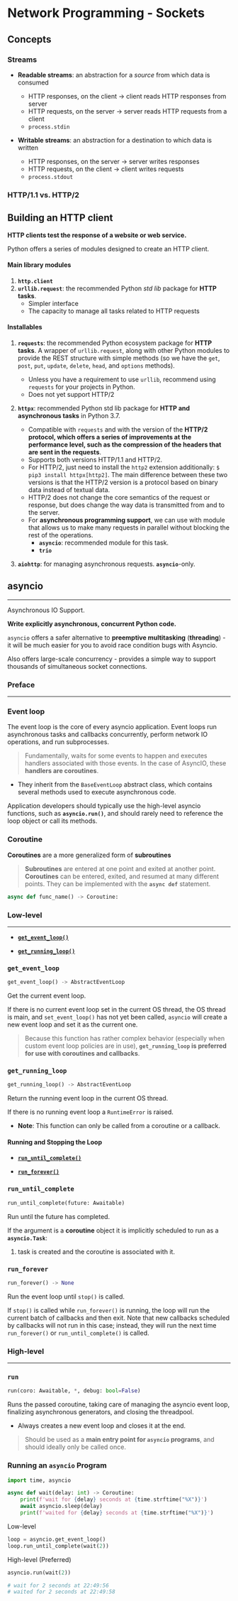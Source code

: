 # Network Programming - Sockets

## Concepts

### Streams

* **Readable streams**: an abstraction for a *source* from which data is consumed
  * HTTP responses, on the client -> client reads HTTP responses from server
  * HTTP  requests,  on the server -> server reads HTTP requests from a client
  * `process.stdin`

* **Writable streams**: an abstraction for a destination to which data is written
  * HTTP responses, on the server -> server writes responses
  * HTTP requests, on the client  -> client writes requests
  * `process.stdout`

### HTTP/1.1 vs. HTTP/2

## Building an HTTP client

**HTTP clients test the response of a website or web service.**

Python offers a series of modules designed to create an HTTP client.

#### Main library modules

  1. **`http.client`**
  2. **`urllib.request`**: the recommended Python *std lib* package for **HTTP tasks**.
      * Simpler interface
      * The capacity to manage all tasks related to HTTP requests

#### Installables

1. **`requests`**: the recommended Python ecosystem package for **HTTP tasks**.
A wrapper of `urllib.request`, along with other Python modules to provide the REST structure with simple methods (so we have the `get`, `post`, `put`, `update`, `delete`, `head`, and `options` methods).
     * Unless you have a requirement to use `urllib`, recommend using `requests` for your projects in Python.
     * Does not yet support HTTP/2

1. **`httpx`**: recommended Python std lib package for **HTTP and asynchronous tasks** in Python 3.7.

    * Compatible with `requests` and with the version of the **HTTP/2 protocol, which offers a series of improvements at the performance level, such as the compression of the headers that are sent in the requests**.
    * Supports both versions HTTP/1.1 and HTTP/2.
    * For HTTP/2, just need to install the `http2` extension additionally: `$ pip3 install httpx[http2]`. The main difference between these two versions is that the HTTP/2 version is a protocol based on binary data instead of textual data.
    * HTTP/2 does not change the core semantics of the request or response, but does change the way data is transmitted from and to the server.
    * For **asynchronous programming support**, we can use with module that allows us to make many requests in parallel without blocking the rest of the operations.
      * **`asyncio`**: recommended module for this task.
      * **`trio`**
1. **`aiohttp`**: for managing asynchronous requests. **`asyncio`**-only.

## asyncio

---
Asynchronous IO Support.

**Write explicitly asynchronous, concurrent Python code.**

 `asyncio` offers a safer alternative to **preemptive multitasking** (**threading**) - it will be much easier for you to avoid race condition bugs with Asyncio.

 Also offers large-scale concurrency - provides a simple way to support thousands of simultaneous socket connections.

### Preface

---

### **Event loop**

The event loop is the core of every asyncio application. Event loops run asynchronous tasks and callbacks concurrently, perform network IO operations, and run subprocesses.

> Fundamentally, waits for some events to happen and executes handlers associated with those events. In the case of AsyncIO, these **handlers are coroutines**.

* They inherit from the `BaseEventLoop` abstract class, which contains several methods used to execute asynchronous code.

Application developers should typically use the high-level asyncio functions, such as **`asyncio.run()`**, and should rarely need to reference the loop object or call its methods.

### Coroutine

**Coroutines** are a more generalized form of **subroutines**

> **Subroutines** are entered at one point and exited at another point. **Coroutines** can be entered, exited, and resumed at many different points. They can be implemented with the **`async def`** statement.

```python
async def func_name() -> Coroutine:
```

### Low-level

---

* **[`get_event_loop()`](#get_event_loop)**

* **[`get_running_loop()`](#get_running_loop)**

### `get_event_loop`

```python
get_event_loop() -> AbstractEventLoop
```

Get the current event loop.

If there is no current event loop set in the current OS thread, the OS thread is main, and `set_event_loop()` has not yet been called, `asyncio` will create a new event loop and set it as the current one.

> Because this function has rather complex behavior (especially when custom event loop policies are in use), **`get_running_loop` is preferred for use with coroutines and callbacks**.

### `get_running_loop`

```python
get_running_loop() -> AbstractEventLoop
```

Return the running event loop in the current OS thread.

If there is no running event loop a `RuntimeError` is raised.

* **Note**: This function can only be called from a coroutine or a callback.

#### Running and Stopping the Loop

* **[`run_until_complete()`](#run_until_complete)**

* **[`run_forever()`](#run_forever)**

### `run_until_complete`

```python
run_until_complete(future: Awaitable)
```

Run until the future has completed.

If the argument is a **coroutine** object it is implicitly scheduled to run as a **`asyncio.Task`**:

1. task is created and the coroutine is associated with it.

### `run_forever`

```python
run_forever() -> None
```

Run the event loop until `stop()` is called.

If `stop()` is called while `run_forever()` is running, the loop will run the current batch of callbacks and then exit. Note that new callbacks scheduled by callbacks will not run in this case; instead, they will run the next time `run_forever()` or `run_until_complete()` is called.

### High-level

---

### `run`

```python
run(coro: Awaitable, *, debug: bool=False)
```

Runs the passed coroutine, taking care of managing the asyncio event loop, finalizing asynchronous generators, and closing the threadpool.

* Always creates a new event loop and closes it at the end.

> Should be used as a **main entry point for `asyncio` programs**, and should ideally only be called once.

### Running an `asyncio` Program

```python
import time, asyncio

async def wait(delay: int) -> Coroutine:
    print(f'wait for {delay} seconds at {time.strftime("%X")}')
    await asyncio.sleep(delay)
    print(f'waited for {delay} seconds at {time.strftime("%X")}')
```

Low-level

```python
loop = asyncio.get_event_loop()
loop.run_until_complete(wait(2))
```

High-level (Preferred)

```python
asyncio.run(wait(2))
```

```python
# wait for 2 seconds at 22:49:56
# waited for 2 seconds at 22:49:58
```
